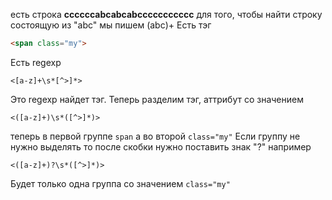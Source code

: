 есть строка 
<b>ccccccabcabcabccccccccccc</b> 
для того, чтобы найти строку состоящую из "abc" мы пишем
(abc)+
Есть тэг 
```html
<span class="my">
```
Есть regexp
```regexp
<[a-z]+\s*[^>]*>
```
Это regexp найдет тэг. Теперь разделим тэг, аттрибут со значением
```regexp
<([a-z]+)\s*([^>]*)>
```
теперь в первой группе `span` а во второй  `class="my"`
Если группу не нужно выделять то после скобки нужно поставить знак "?"
например
```regexp
<([a-z]+)?\s*([^>]*)>
```
Будет только одна группа со значением `class="my"`
